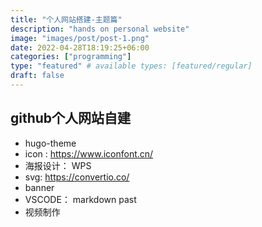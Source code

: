 ```yaml
---
title: "个人网站搭建-主题篇"
description: "hands on personal website"
image: "images/post/post-1.png"
date: 2022-04-28T18:19:25+06:00
categories: ["programming"]
type: "featured" # available types: [featured/regular]
draft: false
---
```


## github个人网站自建

- hugo-theme
- icon : https://www.iconfont.cn/
- 海报设计： WPS
- svg: https://convertio.co/
- banner
- VSCODE： markdown past
- 视频制作